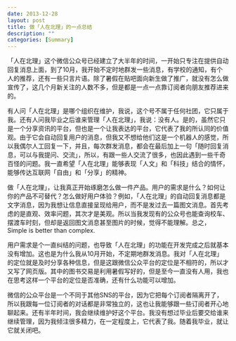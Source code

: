 ```yaml
---
date: 2013-12-28
layout: post
title: 做「人在北理」的一点总结
description: ""
categories: [Summary]
---
```

「人在北理」这个微信公众号已经建立了大半年的时间，一开始只专注在提供自动回复消息上面，到了10月，我开始不定时地群发一些消息，有学校的通知，有个人的推荐，还有一些只言片语。除了暑假在贴吧面向新生做了推广，就没有怎么做宣传了，这几个月新关注的人数不多，但是都是一点一点靠订阅者向朋友推荐进来的。

有人问「人在北理」是哪个组织在维护，我说，这个号不属于任何社团，它只属于我。还有人问我毕业之后谁来管理「人在北理」，我说：没有人。是的，虽然它只是一个分享资讯的平台，但也是一个让我表达的平台，它代表了我的所认同的价值观。由于它会自动回复用户的消息，但我又不想给他们这是一个机器人的感觉，所以我偶尔人工回复一下，并且，每次群发消息，都会在最后加上一句「随时回复消息，可以与我提问、交流」，所以，有跟一些人交流了很多，也因此遇到一些千奇百怪的问题。我一直希望「人在北理」能够表现「人文」和「科技」结合的情怀，能够传达互联网「自由」和「分享」的精神。

做「人在北理」，让我真正开始琢磨怎么做一件产品。用户的需求是什么？如何让你的产品不可替代？怎么做好用户体验？例如，「人在北理」的自动回复消息都是文字消息，因为我想让信息直接呈现给用户，而不是发过去一篇图文消息。首先考虑的是直观、效率问题，其次才是美观。所以当我发现有的公众号也能查询校车、摆渡车时刻，但却是返回图文消息甚至图片的时候，觉得不能理解。总之，Simple is better than complex.

用户需求是个一直纠结的问题，也导致「人在北理」的功能在开发完成之后就基本没有增加。这也是为什么我从10月开始，不定期地群发消息。我对「人在北理」的定位就是及时分享各种信息，但是这跟微信公众平台的定位是不相符的，所以才又写了网页版。其中的图书交易是利用暑假写好的，但是至今一直没有人用，我也在思考这样一个平台的定位是否准确，还有什么功能可以增加。

微信的公众平台是一个不同于其他SNS的平台，因为它把每个订阅者隔离开了，所以我跟每一位订阅者的对话都是非常独立的，这也让我能够跟一些订阅者开心地聊起来。还有半年时间，我会继续维护好这个平台。我没有想过毕业后要交给谁来继续管理，因为我倾注很多精力，在一定程度上，它代表了我。随着我毕业，就让它就关闭吧。

